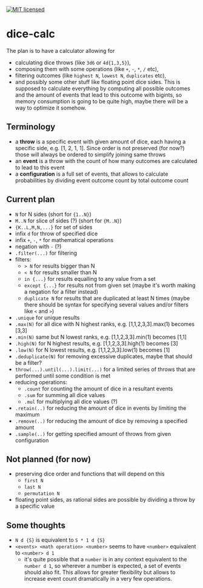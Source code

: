 [![MIT licensed](https://img.shields.io/badge/license-MIT-blue.svg)](./LICENSE)

# dice-calc

The plan is to have a calculator allowing for 
 * calculating dice throws (like `3d6` or `4d{1,3,5}`),
 * composing them with some operations (like `+`, `-`, `*`, `/` etc),
 * filtering outcomes (like `highest N`, `lowest N`, `duplicates` etc), 
 * and possibly some other stuff like floating point dice sides. 
This is supposed to calculate everything by computing all possible outcomes and the amount of events that lead to this outcome with bigints, so memory consumption is going to be quite high, maybe there will be a way to optimize it somehow.

## Terminology
 * a **throw** is a specific event with given amount of dice, each having a specific side, e.g. [1, 2, 1, 1]. Since order is not preserved (for now?) those will always be ordered to simplify joining same throws
 * an **event** is a throw with the count of how many outcomes are calculated to lead to this event
 * a **configuration** is a full set of events, that allows to calculate probabilities by dividing event outcome count by total outcome count

## Current plan
 * `N` for N sides (short for `{1..N}`)
 * `M..N` for slice of sides (?) (short for `{M..N}`)
 * `{K..L,M,N,...}` for set of sides
 * infix `d` for throw of specified dice
 * infix `+`, `-`, `*` for mathematical operations
 * negation with `-` (?)
 * `.filter(...)` for filtering
 * filters:
   * `> N` for results bigger than N
   * `< N` for results smaller than N
   * `in {...}` for results equalling to any value from a set
   * `except {...}` for results not from given set (maybe it's worth making a negation for a filter instead)
   * `duplicate N` for results that are duplicated at least N times (maybe there should be syntax for specifying several values and/or filters like `<` and `>`)
 * `.unique` for unique results
 * `.max(N)` for all dice with N highest ranks, e.g. [1,1,2,3,3].max(1) becomes [3,3]
 * `.min(N)` same but N lowest ranks, e.g. [1,1,2,3,3].min(1) becomes [1,1]
 * `.high(N)` for N highest results, e.g. [1,1,2,3,3].high(1) becomes [3]
 * `.low(N)` for N lowest results, e.g. [1,1,2,3,3].low(1) becomes [1]
 * `.deduplicate(N)` for removing excessive duplicates, maybe that should be a filter?
 * `throw(...).until(...).limit(...)` for a limited series of throws that are performed until some condition is met
 * reducing operations:
   * `.count` for counting the amount of dice in a resultant events
   * `.sum` for summing all dice values
   * `.mul` for multiplying all dice values (?)
 * `.retain(..)` for reducing the amount of dice in events by limiting the maximum
 * `.remove(..)` for reducing the amount of dice by removing a specified amount
 * `.sample(..)` for getting specified amount of throws from given configuration

## Not planned (for now)
 * preserving dice order and functions that will depend on this
   * `first N`
   * `last N`
   * `permutation N`
 * floating point sides, as rational sides are possible by dividing a throw by a specific value

## Some thoughts
 * `N d {S}` is equivalent to `S * 1 d {S}`
 * `<events> <math operation> <number>` seems to have `<number>` equivalent to `<number> d 1`
   * it's quite possible that a `number` is in any context equivalent to the `number d 1`, so wherever a number is expected, a set of events should also fit. This allows for greater flexibility but allows to increase event count dramatically in a very few operations.

